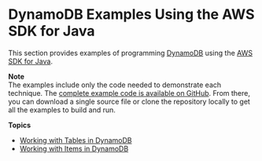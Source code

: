 # DynamoDB Examples Using the AWS SDK for Java<a name="examples-dynamodb"></a>

This section provides examples of programming [DynamoDB](http://aws.amazon.com/dynamodb/) using the [AWS SDK for Java](http://aws.amazon.com/sdk-for-java/)\.

**Note**  
The examples include only the code needed to demonstrate each technique\. The [complete example code is available on GitHub](https://github.com/awsdocs/aws-doc-sdk-examples/tree/master/java)\. From there, you can download a single source file or clone the repository locally to get all the examples to build and run\.

**Topics**
+ [Working with Tables in DynamoDB](examples-dynamodb-tables.md)
+ [Working with Items in DynamoDB](examples-dynamodb-items.md)